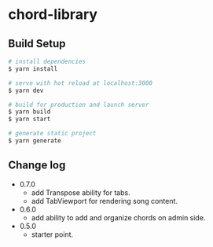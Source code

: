 # chord-library

## Build Setup

```bash
# install dependencies
$ yarn install

# serve with hot reload at localhost:3000
$ yarn dev

# build for production and launch server
$ yarn build
$ yarn start

# generate static project
$ yarn generate
```

## Change log
* 0.7.0
    - add Transpose ability for tabs.
    - add TabViewport for rendering song content.
* 0.6.0
    - add ability to add and organize chords on admin side.
* 0.5.0
    - starter point.
